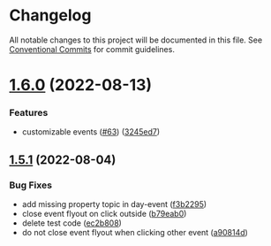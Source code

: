 # Changelog

All notable changes to this project will be documented in this file. See [Conventional Commits](https://conventionalcommits.org) for commit guidelines.

# [1.6.0](https://github.com/tomosterlund/qalendar/compare/v1.5.2...v1.6.0) (2022-08-13)


### Features

* customizable events ([#63](https://github.com/tomosterlund/qalendar/issues/63)) ([3245ed7](https://github.com/tomosterlund/qalendar/commit/3245ed79771eb937b2272a61cc619305870cb19e))

## [1.5.1](https://github.com/tomosterlund/qalendar/compare/v1.5.0...v1.5.1) (2022-08-04)


### Bug Fixes

* add missing property topic in day-event ([f3b2295](https://github.com/tomosterlund/qalendar/commit/f3b2295bf271fb36fea98575eea2777fecb9fd3d))
* close event flyout on click outside ([b79eab0](https://github.com/tomosterlund/qalendar/commit/b79eab0de136cfa37b7c78f8319fc444b002f33c))
* delete test code ([ec2b808](https://github.com/tomosterlund/qalendar/commit/ec2b8081cb2dd0aeeef1aa296c88343fb60a7db7))
* do not close event flyout when clicking other event ([a90814d](https://github.com/tomosterlund/qalendar/commit/a90814dfdee72f0fe16de1ab95372535a6018d3c))
